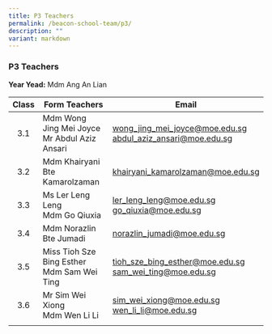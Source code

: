 ```yaml
---
title: P3 Teachers
permalink: /beacon-school-team/p3/
description: ""
variant: markdown
---
```

### P3 Teachers

**Year Yead:** Mdm Ang An Lian

| **Class** | **Form Teachers** | **Email** |
|:---:|---|---|
| 3.1 | Mdm Wong Jing Mei Joyce  <br>Mr Abdul Aziz Ansari | [wong_jing_mei_joyce@moe.edu.sg](mailto:wong_jing_mei_joyce@moe.edu.sg)  <br>[abdul_aziz_ansari@moe.edu.sg](mailto:abdul_aziz_ansari@moe.edu.sg)  |
| 3.2 | Mdm Khairyani Bte Kamarolzaman | [khairyani_kamarolzaman@moe.edu.sg](mailto:khairyani_kamarolzaman@moe.edu.sg)   |
| 3.3 | Ms Ler Leng Leng  <br>Mdm Go Qiuxia | [ler\_leng\_leng@moe.edu.sg](mailto:ler_leng_leng@moe.edu.sg) <br>[go\_qiuxia@moe.edu.sg](mailto:go_qiuxia@moe.edu.sg)  |
| 3.4 | Mdm Norazlin Bte Jumadi | [norazlin\_jumadi@moe.edu.sg](mailto:norazlin_jumadi@moe.edu.sg)    |
| 3.5 | Miss Tioh Sze Bing Esther  <br>Mdm Sam Wei Ting | [tioh\_sze\_bing\_esther@moe.edu.sg](mailto:tioh_sze_bing_esther@moe.edu.sg) <br>[sam\_wei\_ting@moe.edu.sg](mailto:sam_wei_ting@moe.edu.sg) |
| 3.6 | Mr Sim Wei Xiong  <br>Mdm Wen Li Li | [sim\_wei\_xiong@moe.edu.sg](mailto:sim_wei_xiong@moe.edu.sg) <br>[wen\_li\_li@moe.edu.sg](mailto:wen_li_li@moe.edu.sg)  |
|  |  |  |